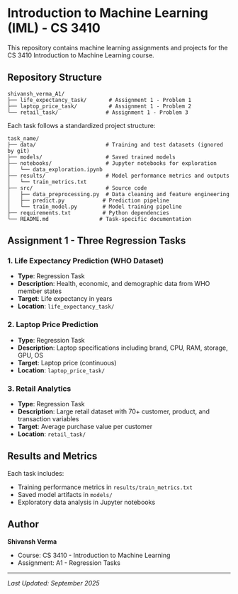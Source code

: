 # Introduction to Machine Learning (IML) - CS 3410

This repository contains machine learning assignments and projects for the CS 3410 Introduction to Machine Learning course.

## Repository Structure

```
shivansh_verma_A1/
├── life_expectancy_task/       # Assignment 1 - Problem 1
├── laptop_price_task/          # Assignment 1 - Problem 2
└── retail_task/               # Assignment 1 - Problem 3
```

Each task follows a standardized project structure:

```
task_name/
├── data/                      # Training and test datasets (ignored by git)
├── models/                    # Saved trained models
├── notebooks/                 # Jupyter notebooks for exploration
│   └── data_exploration.ipynb
├── results/                   # Model performance metrics and outputs
│   └── train_metrics.txt
├── src/                       # Source code
│   ├── data_preprocessing.py  # Data cleaning and feature engineering
│   ├── predict.py            # Prediction pipeline
│   └── train_model.py        # Model training pipeline
├── requirements.txt          # Python dependencies
└── README.md                # Task-specific documentation
```

## Assignment 1 - Three Regression Tasks

### 1. Life Expectancy Prediction (WHO Dataset)

- **Type**: Regression Task
- **Description**: Health, economic, and demographic data from WHO member states
- **Target**: Life expectancy in years
- **Location**: `life_expectancy_task/`

### 2. Laptop Price Prediction

- **Type**: Regression Task
- **Description**: Laptop specifications including brand, CPU, RAM, storage, GPU, OS
- **Target**: Laptop price (continuous)
- **Location**: `laptop_price_task/`

### 3. Retail Analytics

- **Type**: Regression Task
- **Description**: Large retail dataset with 70+ customer, product, and transaction variables
- **Target**: Average purchase value per customer
- **Location**: `retail_task/`

## Results and Metrics

Each task includes:

- Training performance metrics in `results/train_metrics.txt`
- Saved model artifacts in `models/`
- Exploratory data analysis in Jupyter notebooks

## Author

**Shivansh Verma**

- Course: CS 3410 - Introduction to Machine Learning
- Assignment: A1 - Regression Tasks

---

_Last Updated: September 2025_
